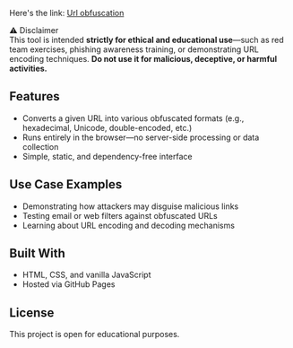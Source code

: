 Here's the link: [Url obfuscation](https://deepakk-sec.github.io/URL-Obfuscator/) 

⚠️ Disclaimer  
This tool is intended **strictly for ethical and educational use**—such as red team exercises, phishing awareness training, or demonstrating URL encoding techniques. **Do not use it for malicious, deceptive, or harmful activities.**

## Features
- Converts a given URL into various obfuscated formats (e.g., hexadecimal, Unicode, double-encoded, etc.)
- Runs entirely in the browser—no server-side processing or data collection
- Simple, static, and dependency-free interface

## Use Case Examples
- Demonstrating how attackers may disguise malicious links
- Testing email or web filters against obfuscated URLs
- Learning about URL encoding and decoding mechanisms

## Built With
- HTML, CSS, and vanilla JavaScript
- Hosted via GitHub Pages

## License  
This project is open for educational purposes.

